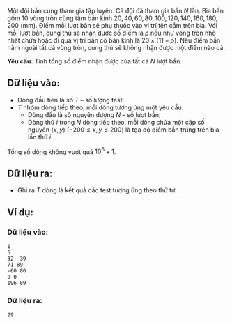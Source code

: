 Một đội bắn cung tham gia tập luyện. Cả đội đã tham gia bắn $N$ lần. Bia bắn gồm $10$ vòng tròn cùng tâm bán kính $20, 40, 60, 80, 100, 120, 140, 160, 180, 200$ (mm). Điểm mỗi lượt bắn sẽ phụ thuộc vào vị trí tên cắm trên bia. Với mỗi lượt bắn, cung thủ sẽ nhận được số điểm là $p$ nếu như vòng tròn nhỏ nhất chứa hoặc đi qua vị trí bắn có bán kính là $20×(11-p)$. Nếu điểm bắn nằm ngoài tất cả vòng tròn, cung thủ sẽ không nhận được một điểm nào cả.

**Yêu cầu:** Tính tổng số điểm nhận được của tất cả $N$ lượt bắn.

## Dữ liệu vào:
- Dòng đầu tiên là số $T$ – số lượng test;
- $T$ nhóm dòng tiếp theo, mỗi dòng tương ứng một yêu cầu:
	- Dòng đầu là số nguyên dương $N$ – số lượt bắn;
	- Dòng thứ $i$ trong $N$ dòng tiếp theo, mỗi dòng chứa một cặp số nguyên $(x,y)\ (-200≤x,y≤200)$ là tọa độ điểm bắn trúng trên bia lần thứ $i$ 

Tổng số dòng không vượt quá $10^6+1$.

## Dữ liệu ra:
- Ghi ra $T$ dòng là kết quả các test tương ứng theo thứ tự.

## Ví dụ:
### Dữ liệu vào:
```
1
5
32 -39
71 89
-60 80
0 0
196 89
```

### Dữ liệu ra:
```
29
```